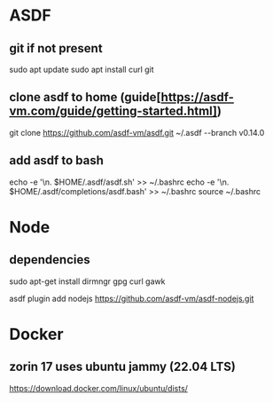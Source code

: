 # ASDF

## git if not present

sudo apt update
sudo apt install curl git

## clone asdf to home (guide[https://asdf-vm.com/guide/getting-started.html])

git clone https://github.com/asdf-vm/asdf.git ~/.asdf --branch v0.14.0

## add asdf to bash

echo -e '\n. $HOME/.asdf/asdf.sh' >> ~/.bashrc
echo -e '\n. $HOME/.asdf/completions/asdf.bash' >> ~/.bashrc
source ~/.bashrc

# Node

## dependencies

sudo apt-get install dirmngr gpg curl gawk

asdf plugin add nodejs https://github.com/asdf-vm/asdf-nodejs.git

# Docker

## zorin 17 uses ubuntu jammy (22.04 LTS)

https://download.docker.com/linux/ubuntu/dists/